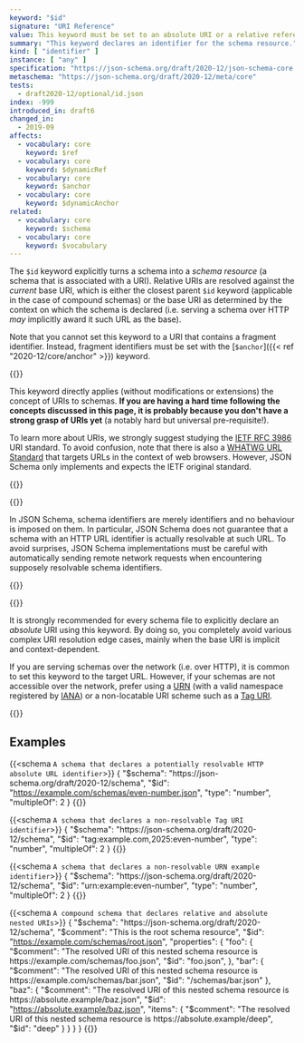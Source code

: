 ```yaml
---
keyword: "$id"
signature: "URI Reference"
value: This keyword must be set to an absolute URI or a relative reference as defined by [RFC 3986](https://www.rfc-editor.org/info/rfc3986) without a fragment
summary: "This keyword declares an identifier for the schema resource."
kind: [ "identifier" ]
instance: [ "any" ]
specification: "https://json-schema.org/draft/2020-12/json-schema-core.html#section-8.2.1"
metaschema: "https://json-schema.org/draft/2020-12/meta/core"
tests:
  - draft2020-12/optional/id.json
index: -999
introduced_in: draft6
changed_in:
  - 2019-09
affects:
  - vocabulary: core
    keyword: $ref
  - vocabulary: core
    keyword: $dynamicRef
  - vocabulary: core
    keyword: $anchor
  - vocabulary: core
    keyword: $dynamicAnchor
related:
  - vocabulary: core
    keyword: $schema
  - vocabulary: core
    keyword: $vocabulary
---
```


The `$id` keyword explicitly turns a schema into a _schema resource_ (a schema
that is associated with a URI). Relative URIs are resolved against the
_current_ base URI, which is either the closest parent `$id` keyword
(applicable in the case of compound schemas) or the base URI as determined by
the context on which the schema is declared (i.e. serving a schema over HTTP
_may_ implicitly award it such URL as the base).

Note that you cannot set this keyword to a URI that contains a fragment
identifier. Instead, fragment identifiers must be set with the [`$anchor`]({{<
ref "2020-12/core/anchor" >}}) keyword.

{{<learning-more>}}

This keyword directly applies (without modifications or extensions) the concept
of URIs to schemas. **If you are having a hard time following the concepts
discussed in this page, it is probably because you don't have a strong grasp of
URIs yet** (a notably hard but universal pre-requisite!).

To learn more about URIs, we strongly suggest studying the [IETF RFC
3986](https://www.rfc-editor.org/info/rfc3986) URI standard. To avoid
confusion, note that there is also a [WHATWG URL
Standard](https://url.spec.whatwg.org) that targets URLs in the context of web
browsers. However, JSON Schema only implements and expects the IETF original
standard.

{{</learning-more>}}

{{<common-pitfall>}}

In JSON Schema, schema identifiers are merely identifiers and no behaviour is
imposed on them. In particular, JSON Schema does not guarantee that a schema
with an HTTP URL identifier is actually resolvable at such URL. To avoid
surprises, JSON Schema implementations must be careful with automatically
sending remote network requests when encountering supposely resolvable schema
identifiers.

{{</common-pitfall>}}

{{<best-practice>}}

It is strongly recommended for every schema file to explicitly declare an
_absolute_ URI using this keyword. By doing so, you completely avoid various
complex URI resolution edge cases, mainly when the base URI is implicit and
context-dependent.

If you are serving schemas over the network (i.e. over HTTP), it is common to
set this keyword to the target URL. However, if your schemas are not accessible
over the network, prefer using a
[URN](https://en.wikipedia.org/wiki/Uniform_Resource_Name) (with a valid
namespace registered by
[IANA](https://www.iana.org/assignments/urn-namespaces/urn-namespaces.xhtml))
or a non-locatable URI scheme such as a [Tag URI](https://www.taguri.org).

{{</best-practice>}}

## Examples

{{<schema `A schema that declares a potentially resolvable HTTP absolute URL identifier`>}}
{
  "$schema": "https://json-schema.org/draft/2020-12/schema",
  "$id": "https://example.com/schemas/even-number.json",
  "type": "number",
  "multipleOf": 2
}
{{</schema>}}

{{<schema `A schema that declares a non-resolvable Tag URI identifier`>}}
{
  "$schema": "https://json-schema.org/draft/2020-12/schema",
  "$id": "tag:example.com,2025:even-number",
  "type": "number",
  "multipleOf": 2
}
{{</schema>}}

{{<schema `A schema that declares a non-resolvable URN example identifier`>}}
{
  "$schema": "https://json-schema.org/draft/2020-12/schema",
  "$id": "urn:example:even-number",
  "type": "number",
  "multipleOf": 2
}
{{</schema>}}

{{<schema `A compound schema that declares relative and absolute nested URIs`>}}
{
  "$schema": "https://json-schema.org/draft/2020-12/schema",
  "$comment": "This is the root schema resource",
  "$id": "https://example.com/schemas/root.json",
  "properties": {
    "foo": {
      "$comment": "The resolved URI of this nested schema resource is https://example.com/schemas/foo.json",
      "$id": "foo.json",
    },
    "bar": {
      "$comment": "The resolved URI of this nested schema resource is https://example.com/schemas/bar.json",
      "$id": "/schemas/bar.json"
    },
    "baz": {
      "$comment": "The resolved URI of this nested schema resource is https://absolute.example/baz.json",
      "$id": "https://absolute.example/baz.json",
      "items": {
        "$comment": "The resolved URI of this nested schema resource is https://absolute.example/deep",
        "$id": "deep"
      }
    }
  }
}
{{</schema>}}
